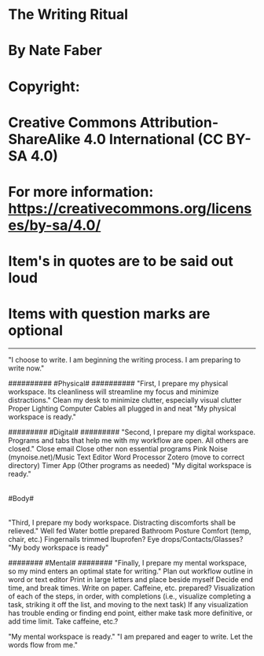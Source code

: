 # The Writing Ritual
# By Nate Faber

# Copyright:
# Creative Commons Attribution-ShareAlike 4.0 International (CC BY-SA 4.0)
# For more information: https://creativecommons.org/licenses/by-sa/4.0/


# Item's in quotes are to be said out loud
# Items with question marks are optional
------------------------------------------
"I choose to write. I am beginning the writing process. I am preparing to write now."

##########
#Physical#
##########
"First, I prepare my physical workspace. Its cleanliness will streamline my focus and minimize distractions."
Clean my desk to minimize clutter, especially visual clutter
Proper Lighting
Computer Cables all plugged in and neat
"My physical workspace is ready."

#########
#Digital#
#########
"Second, I prepare my digital workspace. Programs and tabs that help me with my workflow are open. All others are closed."
Close email
Close other non essential programs
Pink Noise (mynoise.net)/Music
Text Editor
Word Processor
Zotero (move to correct directory)
Timer App
(Other programs as needed)
"My digital workspace is ready."

######
#Body#
######
"Third, I prepare my body workspace. Distracting discomforts shall be relieved."
Well fed
Water bottle prepared
Bathroom
Posture
Comfort (temp, chair, etc.)
Fingernails trimmed
Ibuprofen?
Eye drops/Contacts/Glasses?
"My body workspace is ready"

########
#Mental#
########
"Finally, I prepare my mental workspace, so my mind enters an optimal state for writing."
Plan out workflow outline in word or text editor
Print in large letters and place beside myself
Decide end time, and break times. Write on paper.
Caffeine, etc. prepared?
Visualization of each of the steps, in order, with completions (i.e., visualize completing a task, striking it off the list, and moving to the next task)
If any visualization has trouble ending or finding end point, either make task more definitive, or add time limit.
Take caffeine, etc.?

"My mental workspace is ready."
"I am prepared and eager to write. Let the words flow from me."
